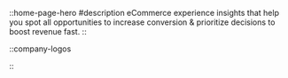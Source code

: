 ::home-page-hero
#description
eCommerce experience insights that help you spot 
all opportunities to increase conversion & prioritize 
decisions to boost revenue fast.
::

::company-logos

::

